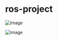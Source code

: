 # ros-project


![image](https://github.com/user-attachments/assets/fd17a34d-8371-4adc-aea3-15641942c5d2)


![image](https://github.com/user-attachments/assets/b077e349-eb1d-4f24-b179-cfd362fcd095)
